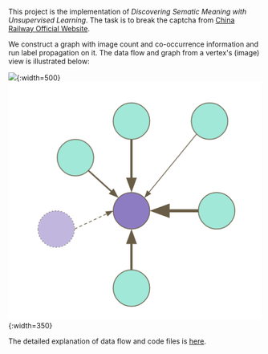 This project is the implementation of _Discovering Sematic Meaning with Unsupervised Learning_. The task is to break the captcha from [China Railway Official Website](http://www.12306.cn). 

We construct a graph with image count and co-occurrence information and run label propagation on it. The data flow and graph from a vertex's (image) view is illustrated below:

![](instructions/DATA_FLOW.png){:width=500}
![](instructions/graph.png){:width=350}




The detailed explanation of data flow and code files is [here](https://github.com/normanyahq/Break12306Captcha/blob/master/instructions/instruction.md).




